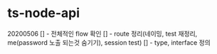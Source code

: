 # ts-node-api


20200506
[] - 전체적인 flow 확인
[] - route 정리(네이밍, test 재정리, me(password 노출 되는것 숨기기), session test)
[] - type, interface 정의